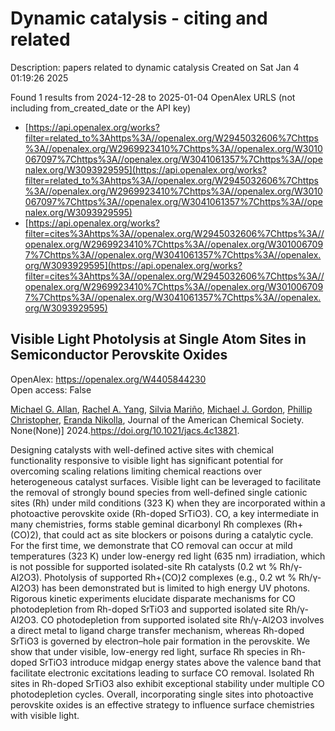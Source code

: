 # Dynamic catalysis - citing and related
Description: papers related to dynamic catalysis
Created on Sat Jan  4 01:19:26 2025

Found 1 results from 2024-12-28 to 2025-01-04
OpenAlex URLS (not including from_created_date or the API key)
- [https://api.openalex.org/works?filter=related_to%3Ahttps%3A//openalex.org/W2945032606%7Chttps%3A//openalex.org/W2969923410%7Chttps%3A//openalex.org/W3010067097%7Chttps%3A//openalex.org/W3041061357%7Chttps%3A//openalex.org/W3093929595](https://api.openalex.org/works?filter=related_to%3Ahttps%3A//openalex.org/W2945032606%7Chttps%3A//openalex.org/W2969923410%7Chttps%3A//openalex.org/W3010067097%7Chttps%3A//openalex.org/W3041061357%7Chttps%3A//openalex.org/W3093929595)
- [https://api.openalex.org/works?filter=cites%3Ahttps%3A//openalex.org/W2945032606%7Chttps%3A//openalex.org/W2969923410%7Chttps%3A//openalex.org/W3010067097%7Chttps%3A//openalex.org/W3041061357%7Chttps%3A//openalex.org/W3093929595](https://api.openalex.org/works?filter=cites%3Ahttps%3A//openalex.org/W2945032606%7Chttps%3A//openalex.org/W2969923410%7Chttps%3A//openalex.org/W3010067097%7Chttps%3A//openalex.org/W3041061357%7Chttps%3A//openalex.org/W3093929595)

## Visible Light Photolysis at Single Atom Sites in Semiconductor Perovskite Oxides   

OpenAlex: https://openalex.org/W4405844230    
Open access: False
    
[Michael G. Allan](https://openalex.org/A5042900117), [Rachel A. Yang](https://openalex.org/A5087283512), [Silvia Mariño](https://openalex.org/A5078799411), [Michael J. Gordon](https://openalex.org/A5021173676), [Phillip Christopher](https://openalex.org/A5047217534), [Eranda Nikolla](https://openalex.org/A5039071105), Journal of the American Chemical Society. None(None)] 2024.https://doi.org/10.1021/jacs.4c13821.
    
Designing catalysts with well-defined active sites with chemical functionality responsive to visible light has significant potential for overcoming scaling relations limiting chemical reactions over heterogeneous catalyst surfaces. Visible light can be leveraged to facilitate the removal of strongly bound species from well-defined single cationic sites (Rh) under mild conditions (323 K) when they are incorporated within a photoactive perovskite oxide (Rh-doped SrTiO3). CO, a key intermediate in many chemistries, forms stable geminal dicarbonyl Rh complexes (Rh+(CO)2), that could act as site blockers or poisons during a catalytic cycle. For the first time, we demonstrate that CO removal can occur at mild temperatures (323 K) under low-energy red light (635 nm) irradiation, which is not possible for supported isolated-site Rh catalysts (0.2 wt % Rh/γ-Al2O3). Photolysis of supported Rh+(CO)2 complexes (e.g., 0.2 wt % Rh/γ-Al2O3) has been demonstrated but is limited to high energy UV photons. Rigorous kinetic experiments elucidate disparate mechanisms for CO photodepletion from Rh-doped SrTiO3 and supported isolated site Rh/γ-Al2O3. CO photodepletion from supported isolated site Rh/γ-Al2O3 involves a direct metal to ligand charge transfer mechanism, whereas Rh-doped SrTiO3 is governed by electron–hole pair formation in the perovskite. We show that under visible, low-energy red light, surface Rh species in Rh-doped SrTiO3 introduce midgap energy states above the valence band that facilitate electronic excitations leading to surface CO removal. Isolated Rh sites in Rh-doped SrTiO3 also exhibit exceptional stability under multiple CO photodepletion cycles. Overall, incorporating single sites into photoactive perovskite oxides is an effective strategy to influence surface chemistries with visible light.    

    
